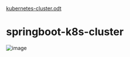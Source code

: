 [kubernetes-cluster.odt](https://github.com/sindhujaalladi/springboot-k8s-cluster/files/10473152/kubernetes-cluster.odt)
# springboot-k8s-cluster


![image](https://user-images.githubusercontent.com/115841974/213888361-01f77f86-e7f4-47f1-9d5c-0e6bb5404b31.png)

